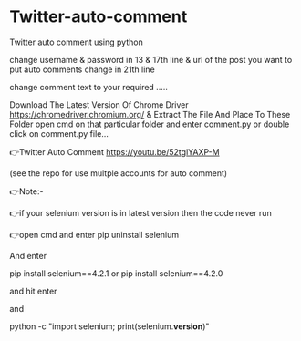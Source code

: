 # Twitter-auto-comment
Twitter auto comment using python

change username & password in 13 & 17th line & url of the post you want to put auto comments change in 21th line 

change comment text to your required .....

Download The Latest Version Of Chrome Driver https://chromedriver.chromium.org/ & Extract The File And Place To These Folder open cmd  on that particular folder and enter comment.py or double click on comment.py file...

👉Twitter Auto Comment
https://youtu.be/52tglYAXP-M

(see the repo for use multple accounts for auto comment)

👉Note:-

👉if your selenium version is in latest version then 
the code never run 

👉open cmd and enter pip uninstall selenium

And enter 

pip install selenium==4.2.1
or
pip install selenium==4.2.0

and hit enter 

and 

python -c "import selenium; print(selenium.__version__)"
<to check the current version of selenium>

